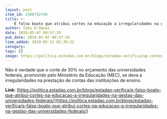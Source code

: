 ```yaml
---
layout: post
item_id: 2588742746
title: >-
    É falso boato que atribui cortes na educação a irregularidades na gestão das universidades federais
author: Tatu D'Oquei
date: 2019-05-07 09:57:29
pub_date: 2019-05-07 09:57:29
time_added: 2019-05-11 02:39:32
category: 
tags: []
image: https://politica.estadao.com.br/blogs/estadao-verifica/wp-content/uploads/sites/690/2019/05/UFF.jpg
---
```


Não é verdade que o corte de 30% no orçamento das universidades federais, promovido pelo Ministério da Educação (MEC), se deva a irregularidades na prestação de contas das instituições de ensino.

**Link:** [https://politica.estadao.com.br/blogs/estadao-verifica/e-falso-boato-que-atribui-cortes-na-educacao-a-irregularidades-na-gestao-das-universidades-federais/](https://politica.estadao.com.br/blogs/estadao-verifica/e-falso-boato-que-atribui-cortes-na-educacao-a-irregularidades-na-gestao-das-universidades-federais/)

